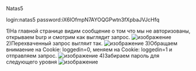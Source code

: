 Natas5

login:natas5
password:iX6IOfmpN7AYOQGPwtn3fXpbaJVJcHfq

1)На главной странице видим сообщение о том что мы не авторизованы, открываем burp и смотрим как выглядит запрос.
![изображение](https://user-images.githubusercontent.com/54982244/173063836-ae1056c0-1eec-49f1-bddf-c8abc1db2940.png)
2)Перехваченный запрос выгляит так.
![изображение](https://user-images.githubusercontent.com/54982244/173063970-28a2f2f3-2719-4471-8774-3e15d67e661e.png)
3)Обращаем внимаение на Cookie: loggedin=0, меняем на Cookie: loggedin=1 и отправляем запрос.
![изображение](https://user-images.githubusercontent.com/54982244/173064103-9922dc68-5d1f-492c-96a2-8f5e4d6e35e7.png)
4)Забираем пароль для следующего уровня
![изображение](https://user-images.githubusercontent.com/54982244/173064155-aa30df3a-27a2-45d7-a8b5-94ad8a1e0926.png)
